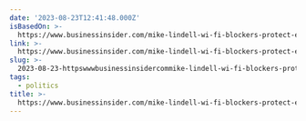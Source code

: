 ```yaml
---
date: '2023-08-23T12:41:48.000Z'
isBasedOn: >-
  https://www.businessinsider.com/mike-lindell-wi-fi-blockers-protect-evil-chinese-communist-party-2023-8
link: >-
  https://www.businessinsider.com/mike-lindell-wi-fi-blockers-protect-evil-chinese-communist-party-2023-8
slug: >-
  2023-08-23-httpswwwbusinessinsidercommike-lindell-wi-fi-blockers-protect-evil-chinese-communist-party-2023-8
tags:
  - politics
title: >-
  https://www.businessinsider.com/mike-lindell-wi-fi-blockers-protect-evil-chinese-communist-party-2023-8
---
```


